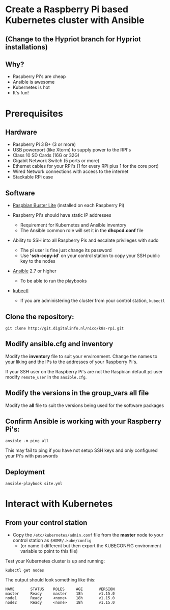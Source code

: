 # Create a Raspberry Pi based Kubernetes cluster with Ansible

## (Change to the Hypriot branch for Hypriot installations)

## Why?

* Raspberry Pi's are cheap
* Ansible is awesome
* Kubernetes is hot
* It's fun!

# Prerequisites

## Hardware

* Raspberry Pi 3 B+ (3 or more)
* USB powerport (like Xtorm) to supply power to the RPI's
* Class 10 SD Cards (16G or 32G)
* Gigabit Network Switch (5 ports or more)
* Ethernet cables for your RPI's (1 for every RPi plus 1 for the core port)
* Wired Network connections with access to the internet
* Stackable RPi case

## Software

* [Raspbian Buster Lite](https://www.raspberrypi.org/downloads/raspbian/) (installed on each Raspberry Pi)

* Raspberry Pi's should have static IP addresses
    * Requirement for Kubernetes and Ansible inventory
    * The Ansible common role will set it in the **dhcpcd.conf** file
* Ability to SSH into all Raspberry Pis and escalate privileges with sudo
    * The pi user is fine just change its password
    * Use __'ssh-copy-id'__ on your control station to copy your SSH public key to the nodes
* [Ansible](http://docs.ansible.com/ansible/latest/intro_installation.html) 2.7 or higher
    * To be able to run the playbooks
* [kubectl](https://kubernetes.io/docs/tasks/tools/install-kubectl/) 
    * If you are administering the cluster from your control station, `kubectl` 

## Clone the repository:

```
git clone http://git.digitalinfo.nl/nico/k8s-rpi.git
```

## Modify ansible.cfg and inventory

Modify the **inventory** file to suit your environment. Change the names to your liking and the IPs to the addresses of your Raspberry Pi's.

If your SSH user on the Raspberry Pi's are not the Raspbian default `pi` user modify `remote_user` in the `ansible.cfg`.

## Modify the versions in the group_vars all file

Modify the **all** file to suit the versions being used for the software packages

## Confirm Ansible is working with your Raspberry Pi's:

```
ansible -m ping all
```
This may fail to ping if you have not setup SSH keys and only configured your Pi's with passwords
## Deployment

```
ansible-playbook site.yml
```

# Interact with Kubernetes

## From your control station

* Copy the `/etc/kubernetes/admin.conf` file from the __master__ node to your control station as `$HOME/.kube/config`
    * (or name it different but then export the KUBECONFIG environment variable to point to this file)

Test your Kubernetes cluster is up and running:

```
kubectl get nodes
```

The output should look something like this:

```
NAME       STATUS    ROLES     AGE       VERSION
master     Ready     master    18h       v1.15.0
node1      Ready     <none>    18h       v1.15.0
node2      Ready     <none>    18h       v1.15.0
```


